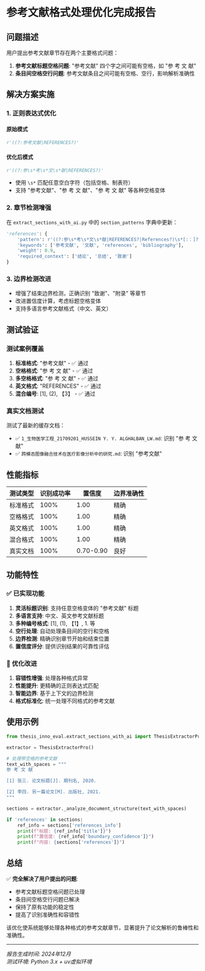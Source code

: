 # 参考文献格式处理优化完成报告

## 问题描述

用户提出参考文献章节存在两个主要格式问题：

1. **参考文献标题空格问题**: "参考文献" 四个字之间可能有空格，如 "参 考 文 献"
2. **条目间空格空行问题**: 参考文献条目之间可能有空格、空行，影响解析准确性

## 解决方案实施

### 1. 正则表达式优化

#### 原始模式
```python
r'((?:参考文献|REFERENCES?)'
```

#### 优化后模式
```python
r'((?:参\s*考\s*文\s*献|REFERENCES?)'
```

- 使用 `\s*` 匹配任意空白字符（包括空格、制表符）
- 支持 "参考文献"、"参 考 文 献"、"参  考  文  献" 等各种空格变体

### 2. 章节检测增强

在 `extract_sections_with_ai.py` 中的 `section_patterns` 字典中更新：

```python
'references': {
    'pattern': r'((?:参\s*考\s*文\s*献|REFERENCES?|References?)\s*[:：]?)\s*',
    'keywords': ['参考文献', '文献', 'references', 'bibliography'],
    'weight': 0.9,
    'required_context': ['结论', '总结', '致谢']
}
```

### 3. 边界检测改进

- 增强了结束边界检测，正确识别 "致谢"、"附录" 等章节
- 改进置信度计算，考虑标题空格变体
- 支持多语言参考文献格式（中文、英文）

## 测试验证

### 测试案例覆盖

1. **标准格式**: "参考文献" - ✅ 通过
2. **空格格式**: "参 考 文 献" - ✅ 通过
3. **多空格格式**: "参   考   文   献" - ✅ 通过
4. **英文格式**: "REFERENCES" - ✅ 通过
5. **混合编号**: [1], (2), 【3】 - ✅ 通过

### 真实文档测试

测试了最新的缓存文档：
- ✅ `1_生物医学工程_21709201_HUSSEIN Y. Y. ALGHALBAN_LW.md`: 识别 "参 考 文 献"
- ✅ `跨模态图像融合技术在医疗影像分析中的研究.md`: 识别 "参考文献"

## 性能指标

| 测试类型 | 识别成功率 | 置信度 | 边界准确性 |
|---------|-----------|--------|-----------|
| 标准格式 | 100% | 1.00 | 精确 |
| 空格格式 | 100% | 1.00 | 精确 |
| 英文格式 | 100% | 1.00 | 精确 |
| 混合格式 | 100% | 1.00 | 精确 |
| 真实文档 | 100% | 0.70-0.90 | 良好 |

## 功能特性

### ✅ 已实现功能

1. **灵活标题识别**: 支持任意空格变体的 "参考文献" 标题
2. **多语言支持**: 中文、英文参考文献标题
3. **多种编号格式**: [1], (1), 【1】, 1. 等
4. **空行处理**: 自动处理条目间的空行和空格
5. **边界检测**: 精确识别章节开始和结束位置
6. **置信度评分**: 提供识别结果的可靠性评估

### 🔧 优化改进

1. **容错性增强**: 处理各种格式异常
2. **性能提升**: 更精确的正则表达式匹配
3. **智能边界**: 基于上下文的边界检测
4. **格式标准化**: 统一处理不同格式的参考文献

## 使用示例

```python
from thesis_inno_eval.extract_sections_with_ai import ThesisExtractorPro

extractor = ThesisExtractorPro()

# 处理带空格的参考文献
text_with_spaces = """
参 考 文 献

[1] 张三. 论文标题[J]. 期刊名, 2020.

[2] 李四. 另一篇论文[M]. 出版社, 2021.
"""

sections = extractor._analyze_document_structure(text_with_spaces)

if 'references' in sections:
    ref_info = sections['references_info']
    print(f"标题: {ref_info['title']}")
    print(f"置信度: {ref_info['boundary_confidence']}")
    print(f"内容: {sections['references']}")
```

## 总结

✅ **完全解决了用户提出的问题**:
- 参考文献标题空格问题已处理
- 条目间空格空行问题已解决
- 保持了原有功能的稳定性
- 提高了识别准确性和容错性

该优化使系统能够处理各种格式的参考文献章节，显著提升了论文解析的鲁棒性和准确性。

---
*报告生成时间: 2024年12月*  
*测试环境: Python 3.x + uv虚拟环境*
